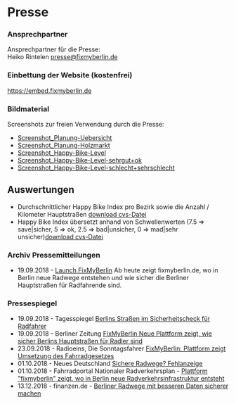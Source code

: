 # Presse

### Ansprechpartner
Ansprechpartner für die Presse: <br>
Heiko Rintelen [presse@fixmyberlin.de](mailto:presse@fixmyberlin.de)

### Einbettung der Website (kostenfrei)
https://embed.fixmyberlin.de

### Bildmaterial
Screenshots zur freien Verwendung durch die Presse: <br>
- [Screenshot_Planung-Uebersicht](https://fixmyberlin.de/uploads/Planungsansicht_fixmyberlin.jpg "Screenshot-Planungen")
- [Screenshot_Planung-Holzmarkt](https://fixmyberlin.de/uploads/Planung_Holzmarkt_fixmyberlin.jpg "Screenshot-Planung-Holzmarkt")
- [Screenshot_Happy-Bike-Level](https://fixmyberlin.de/uploads/Happy-Bike-Level_gesamt_fixmyberlin.jpg "Screenshot-Happy-Bike-Level")
- [Screenshot_Happy-Bike-Level-sehrgut+ok](https://fixmyberlin.de/uploads/Happy-Bike-Level_gut_fixmyberlin.jpg "Screenshot-Happy-Bike-Level-gut")
- [Screenshot_Happy-Bike-Level-schlecht+sehrschlecht](https://fixmyberlin.de/uploads/Happy-Bike-Level_schlecht_fixmyberlin.jpg "Screenshot-Happy-Bike-Level-gut")

## Auswertungen
- Durchschnittlicher Happy Bike Index pro Bezirk sowie die Anzahl / Kilometer Hauptstraßen [download cvs-Datei](https://fixmyberlin.de/uploads/planning-sections.hbi.csv)
- Happy Bike Index übersetzt anhand von Schwellenwerten (7.5 => save|sicher, 5 => ok, 2.5 => bad|unsicher, 0 => mad|sehr unsicher)[download cvs-Datei](https://fixmyberlin.de/uploads/planning-sections.analyse.csv)

### Archiv Pressemitteilungen
+ 19.09.2018 - [Launch FixMyBerlin](https://fixmyberlin.de/uploads/pressemitteilung_launch_fixmyberlin_20180919.pdf "PM-Launch-FixMyBerlin") Ab heute zeigt fixmyberlin.de, wo in Berlin neue Radwege entstehen und wie sicher die Berliner Hauptstraßen für Radfahrende sind.

### Pressespiegel
+ 19.09.2018 - Tagesspiegel [Berlins Straßen im Sicherheitscheck für Radfahrer](https://digitalpresent.tagesspiegel.de/berliner-strassen-im-sicherheitscheck-fuer-radfahrer)
+ 19.09.2018 - Berliner Zeitung [FixMyBerlin Neue Plattform zeigt, wie sicher Berlins Hauptstraßen für Radler sind ](https://www.berliner-zeitung.de/berlin/verkehr/fixmyberlin-neue-plattform-zeigt--wie-sicher-berlins-hauptstrassen-fuer-radler-sind-31317724)
+ 23.09.2018 - Radioeins, Die Sonntagsfahrer [FixMyBerlin: Plattform zeigt Umsetzung des Fahrradgesetzes](https://www.radioeins.de/programm/sendungen/die_sonntagsfahrer/_/fixmyberlin--plattform-zeigt-umsetzung-des-fahrradgesetzes.html)
+ 01.10.2018 - Neues Deutschland [Sichere Radwege? Fehlanzeige](https://www.neues-deutschland.de/artikel/1101941.sichere-radwege-fehlanzeige.html)
+ 01.10.2018 - Fahrradportal Nationaler Radverkehrsplan - [Plattform "fixmyberlin" zeigt, wo in Berlin neue Radverkehrsinfrastruktur entsteht](https://nationaler-radverkehrsplan.de/de/aktuell/nachrichten/radwegebau-den-bundeslaendern-32)
+ 13.12.2018 - finanzen.de - [Berliner Radwege mit besseren Daten sicherer machen](https://www.finanzen.de/news/18949/mit-besseren-daten-die-berliner-radwege-sicherer-machen)

